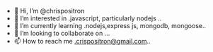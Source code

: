 - 👋 Hi, I’m @chrispositron
- 👀 I’m interested in .javascript, particularly nodejs ..
- 🌱 I’m currently learning .nodejs,express js, mongodb, mongoose..
- 💞️ I’m looking to collaborate on ...
- 📫 How to reach me .crispositron@gmail.com..

<!---
chrispositron/chrispositron is a ✨ special ✨ repository because its `README.md` (this file) appears on your GitHub profile.
You can click the Preview link to take a look at your changes.
--->
